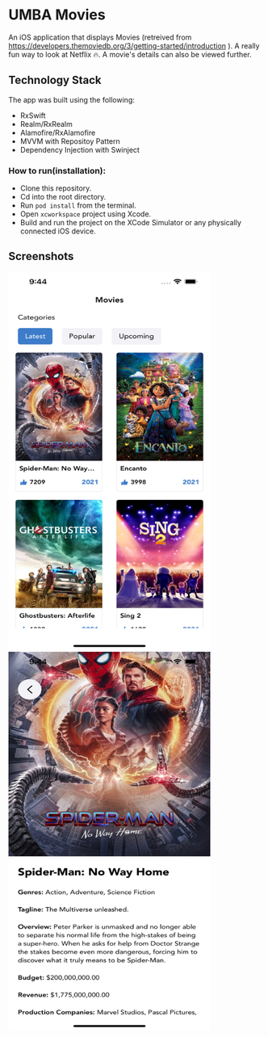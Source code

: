 # UMBA Movies
An iOS application that displays Movies (retreived from https://developers.themoviedb.org/3/getting-started/introduction ). A really fun way to look at Netflix 🔥. A movie's details can also be viewed further.

## Technology Stack
The app was built using the following:

* RxSwift
* Realm/RxRealm
* Alamofire/RxAlamofire
* MVVM with Repositoy Pattern
* Dependency Injection with Swinject


### How to run(installation):

* Clone this repository.
* Cd into the root directory.
* Run `pod install` from the terminal.
* Open `xcworkspace` project using Xcode.
* Build and run the project on the XCode Simulator or any physically connected iOS device.

## Screenshots
<img src="https://github.com/IniongunIsaac/UMBA-Movies/blob/main/Screenshots/movies.png" width="400" height="750" alt="Movies">     <img src="https://github.com/IniongunIsaac/UMBA-Movies/blob/main/Screenshots/movie_details.png" width="400" height="750" alt="Movie Details">


